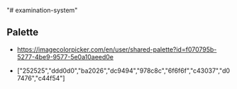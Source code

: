 "# examination-system" 

## Palette

- https://imagecolorpicker.com/en/user/shared-palette?id=f070795b-5277-4be9-9577-5e0a10aeed0e

- ["252525","ddd0d0","ba2026","dc9494","978c8c","6f6f6f","c43037","d07476","c44f54"]